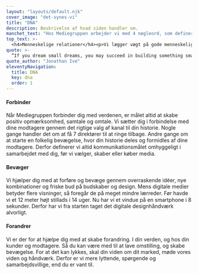 ```yaml
---
layout: "layouts/default.njk"
cover_image: "det-synes-vi"
title: "DNA"
description: Beskrivelse af hvad siden handler om.
manchet_text: "Hos Mediegruppen arbejder vi med 4 nøgleord, som definerer vores verden og syn på din kommunikation. De fire ord rummer alle aspekter af kommunikationen og giver dig et blik på, hvordan vi ser vores rolle og opgave."
top_text: >-
  <h4>Menneskelige relationer</h4><p>Vi lægger vægt på gode menneskelige relationer, da vi skal arbejde sammen i lang tid og af og til under stort pres. Vi tror på, at et samarbejde går begge veje, og er der ikke god kemi og forståelse begge veje, så holder samarbejdet ikke. Vi arbejder med at investere, så samarbejdet bliver levende, menneskeligt og interessant. Vi forventer den samme feedback og modspil fra vores kunder.</p>
quote: >-
  ”If you dream small dreams, you may succeed in building something small. For many people, that is enough. If you want to achieve widespread impact and lasting value, – be bold.”
quote_author: "Jonathan Ive"
eleventyNavigation:
  title: DNA
  key: dna
  order: 1
---
```


#### Forbinder

Når Mediegruppen forbinder dig med verdenen, er målet altid at skabe positiv opmærksomhed, samtale og omtale. Vi sætter dig i forbindelse med dine modtagere gennem det rigtige valg af kanal til din historie. Nogle gange handler det om at få 7 direktører til at ringe tilbage. Andre gange om at starte en folkelig bevægelse, hvor din historie deles og formidles af dine modtagere. Derfor deﬁnerer vi altid kommunikationsmålet omhyggeligt i samarbejdet med dig, før vi vælger, skaber eller køber media.

#### Bevæger

Vi hjælper dig med at forføre og bevæge gennem overraskende idéer, nye kombinationer og friske bud på budskaber og design. Mens digitale medier betyder ﬂere visninger, så foregår de på meget mindre lærreder. Før havde vi et 12 meter højt stillads i 14 uger. Nu har vi et vindue på en smartphone i 8 sekunder. Derfor har vi fra starten taget det digitale designhåndværk alvorligt.

#### Forandrer

Vi er der for at hjælpe dig med at skabe forandring. I din verden, og hos din kunder og modtagere. Så du kan være med til at lave omstilling, og skabe bevægelse. For at det kan lykkes, skal din viden om dit marked, møde vores viden og håndværk. Derfor er vi mere lyttende, spørgende og samarbejdsvillige, end du er vant til.